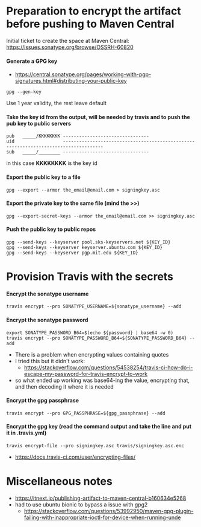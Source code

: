 # Preparation to encrypt the artifact before pushing to Maven Central

Initial ticket to create the space at Maven Central: https://issues.sonatype.org/browse/OSSRH-60820
 
#### Generate a GPG key
- https://central.sonatype.org/pages/working-with-pgp-signatures.html#distributing-your-public-key
```shell script
gpg --gen-key
```
Use 1 year validity, the rest leave default

#### Take the key id from the output, will be needed by travis and to push the pub key to public servers
```text
pub   _____/KKKKKKKK --------------------------------
uid                  -------------------------------------------------------------------------------------
sub   _____/________ --------------------------------
```
in this case **KKKKKKKK** is the key id

#### Export the public key to a file
```shell script
gpg --export --armor the_email@email.com > signingkey.asc
```

#### Export the private key to the same file (mind the >>)
```shell script
gpg --export-secret-keys --armor the_email@email.com >> signingkey.asc
```

#### Push the public key to public repos
```shell script
gpg --send-keys --keyserver pool.sks-keyservers.net ${KEY_ID}
gpg --send-keys --keyserver keyserver.ubuntu.com ${KEY_ID}
gpg --send-keys --keyserver pgp.mit.edu ${KEY_ID}
```

# Provision Travis with the secrets

#### Encrypt the sonatype username
```shell script
travis encrypt --pro SONATYPE_USERNAME=${sonatype_username} --add
```

#### Encrypt the sonatype password
```shell script
export SONATYPE_PASSWORD_B64=$(echo ${password} | base64 -w 0)
travis encrypt --pro SONATYPE_PASSWORD_B64=${SONATYPE_PASSWORD_B64} --add
```
- There is a problem when encrypting values containing quotes
- I tried this but it didn't work:
    - https://stackoverflow.com/questions/54538254/travis-ci-how-do-i-escape-my-password-for-travis-encrypt-to-work
- so what ended up working was base64-ing the value, encrypting that, and then decoding it where it is needed

#### Encrypt the gpg passphrase
```shell script
travis encrypt --pro GPG_PASSPHRASE=${gpg_passphrase} --add
```

#### Encrypt the gpg key (read the command output and take the line and put it in .travis.yml)
```shell script
travis encrypt-file --pro signingkey.asc travis/signingkey.asc.enc
```
- https://docs.travis-ci.com/user/encrypting-files/

# Miscellaneous notes
 - https://itnext.io/publishing-artifact-to-maven-central-b160634e5268
 - had to use ubuntu bionic to bypass a issue with gpg2 
   - https://stackoverflow.com/questions/53992950/maven-gpg-plugin-failing-with-inappropriate-ioctl-for-device-when-running-unde
